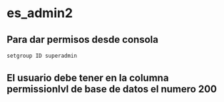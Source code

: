 # es_admin2

## Para dar permisos desde consola

```sh
setgroup ID superadmin
```

## El usuario debe tener en la columna permissionlvl de base de datos el numero 200






